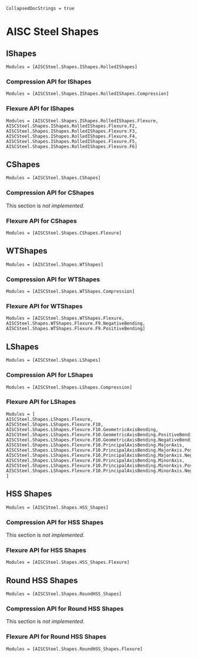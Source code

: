 ```@meta
CollapsedDocStrings = true
```

# AISC Steel Shapes

## IShapes

```@autodocs
Modules = [AISCSteel.Shapes.IShapes.RolledIShapes]
```

### Compression API for IShapes

```@autodocs
Modules = [AISCSteel.Shapes.IShapes.RolledIShapes.Compression]
```

### Flexure API for IShapes

```@autodocs
Modules = [AISCSteel.Shapes.IShapes.RolledIShapes.Flexure,
AISCSteel.Shapes.IShapes.RolledIShapes.Flexure.F2, AISCSteel.Shapes.IShapes.RolledIShapes.Flexure.F3, AISCSteel.Shapes.IShapes.RolledIShapes.Flexure.F4, AISCSteel.Shapes.IShapes.RolledIShapes.Flexure.F5, AISCSteel.Shapes.IShapes.RolledIShapes.Flexure.F6]
```

## CShapes

```@autodocs
Modules = [AISCSteel.Shapes.CShapes]
```

### Compression API for CShapes

This section is *not implemented*.

### Flexure API for CShapes

```@autodocs
Modules = [AISCSteel.Shapes.CShapes.Flexure]
```

## WTShapes

```@autodocs
Modules = [AISCSteel.Shapes.WTShapes]
```

### Compression API for WTShapes

```@autodocs
Modules = [AISCSteel.Shapes.WTShapes.Compression]
```

### Flexure API for WTShapes

```@autodocs
Modules = [AISCSteel.Shapes.WTShapes.Flexure,
AISCSteel.Shapes.WTShapes.Flexure.F9.NegativeBending, AISCSteel.Shapes.WTShapes.Flexure.F9.PositiveBending]
```

## LShapes

```@autodocs
Modules = [AISCSteel.Shapes.LShapes]
```

### Compression API for LShapes

```@autodocs
Modules = [AISCSteel.Shapes.LShapes.Compression]
```

### Flexure API for LShapes

```@autodocs
Modules = [
AISCSteel.Shapes.LShapes.Flexure,
AISCSteel.Shapes.LShapes.Flexure.F10,
AISCSteel.Shapes.LShapes.Flexure.F10.GeometricAxisBending,
AISCSteel.Shapes.LShapes.Flexure.F10.GeometricAxisBending.PositiveBending,
AISCSteel.Shapes.LShapes.Flexure.F10.GeometricAxisBending.NegativeBending,
AISCSteel.Shapes.LShapes.Flexure.F10.PrincipalAxisBending.MajorAxis,
AISCSteel.Shapes.LShapes.Flexure.F10.PrincipalAxisBending.MajorAxis.PositiveBending,
AISCSteel.Shapes.LShapes.Flexure.F10.PrincipalAxisBending.MajorAxis.NegativeBending,
AISCSteel.Shapes.LShapes.Flexure.F10.PrincipalAxisBending.MinorAxis,
AISCSteel.Shapes.LShapes.Flexure.F10.PrincipalAxisBending.MinorAxis.PositiveBending,
AISCSteel.Shapes.LShapes.Flexure.F10.PrincipalAxisBending.MinorAxis.NegativeBending,
]
```

## HSS Shapes

```@autodocs
Modules = [AISCSteel.Shapes.HSS_Shapes]
```

### Compression API for HSS Shapes

This section is *not implemented*.

### Flexure API for HSS Shapes

```@autodocs
Modules = [AISCSteel.Shapes.HSS_Shapes.Flexure]
```

## Round HSS Shapes

```@autodocs
Modules = [AISCSteel.Shapes.RoundHSS_Shapes]
```

### Compression API for Round HSS Shapes

This section is *not implemented*.

### Flexure API for Round HSS Shapes

```@autodocs
Modules = [AISCSteel.Shapes.RoundHSS_Shapes.Flexure]
```
